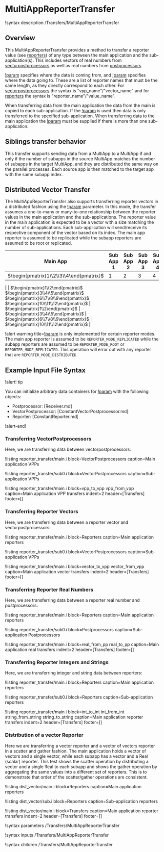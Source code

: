 # MultiAppReporterTransfer

!syntax description /Transfers/MultiAppReporterTransfer

## Overview

This MultiAppReporterTransfer provides a method to transfer a reporter value (see [reporters](/Reporters/index.md)) of any type between the main application and the sub-application(s).  This includes vectors of real numbers from [vectorpostprocessors](/VectorPostprocessors/index.md) as well as real numbers from [postprocessors](/Postprocessors/index.md).

[!param](/Transfers/MultiAppReporterTransfer/from_reporters) specifies where the data is coming from, and [!param](/Transfers/MultiAppReporterTransfer/to_reporters) specifies where the data going to. These are a list of reporter names that must be the same length, as they directly correspond to each other. For [vectorpostprocessors](/VectorPostprocessors/index.md) the syntax is "vpp_name"/"vector_name" and for [reporters](/Reporters/index.md) the syntax is "reporter_name"/"value_name".

When transferring data from the main application the data from the main is copied to each sub-application. If the [!param](/Transfers/MultiAppReporterTransfer/subapp_index) is used then data is only transferred to the specified sub-application. When transferring data to the main application the [!param](/Transfers/MultiAppReporterTransfer/subapp_index) must be supplied if there is more than one sub-application.

## Siblings transfer behavior

This transfer supports sending data from a MultiApp to a MultiApp if and only if the number of subapps
in the source MultiApp matches the number of subapps in the target MultiApp, and they are distributed
the same way on the parallel processes. Each source app is then matched to the target app with the same
subapp index.

## Distributed Vector Transfer

The MultiAppReporterTransfer also supports transferring reporter vectors in a distributed fashion using the [!param](/Transfers/MultiAppReporterTransfer/distribute_reporter_vector) parameter.
In this mode, the transfer assumes a one-to-many or many-to-one relationship
between the reporter values in the main application and the sub-applications.
The reporter value in the main application is expected to be a vector with a
size matching the number of sub-applications. Each sub-application will
send/receive its respective component of the vector based on its index. The main
app reporter is assumed to be replicated while the subapp reporters are assumed
to be root or replicated.

| Main App | Sub App 1 | Sub App 2 | Sub App 3 | Sub App 4 |
|---|---|---|---|---|
| $\begin{pmatrix}1\\2\\3\\4\end{pmatrix}$ | 1 | 2 | 3 | 4 |
|
| $\begin{pmatrix}1\\2\end{pmatrix}$ $\begin{pmatrix}3\\4\\5\end{pmatrix}$ $\begin{pmatrix}6\\7\\8\\9\end{pmatrix}$ $\begin{pmatrix}10\\11\\12\end{pmatrix}$ | $\begin{pmatrix}1\\2\end{pmatrix}$ | $\begin{pmatrix}3\\4\\5\end{pmatrix}$ | $\begin{pmatrix}6\\7\\8\\9\end{pmatrix}$ | $\begin{pmatrix}10\\11\\12\end{pmatrix}$ |

!alert warning title=[!param](/Transfers/MultiAppReporterTransfer/distribute_reporter_vector)  is only implemented for certain reporter modes.
The main
app reporter is assumed to be `REPORTER_MODE_REPLICATED` while the subapp reporters are assumed
to be `REPORTER_MODE_ROOT` or `REPORTER_MODE_REPLICATED`. This operation will
error out with any reporter that
are `REPORTER_MODE_DISTRIBUTED`.

## Example Input File Syntax

!alert! tip

You can initialize arbitrary data containers for [!param](/Transfers/MultiAppReporterTransfer/to_reporters) with the following objects:

- Postprocessor: [Receiver.md]
- VectorPostprocessor: [ConstantVectorPostprocessor.md]
- Reporter: [ConstantReporter.md]

!alert-end!

### Transferring VectorPostprocessors

Here, we are transferring data between vectorpostprocessors:

!listing reporter_transfer/main.i block=VectorPostprocessors caption=Main application VPPs

!listing reporter_transfer/sub0.i block=VectorPostprocessors caption=Sub-application VPPs

!listing reporter_transfer/main.i block=vpp_to_vpp vpp_from_vpp caption=Main application VPP transfers
   indent=2 header=[Transfers] footer=[]

### Transferring Reporter Vectors

Here, we are transferring data between a reporter vector and vectorpostprocessors:

!listing reporter_transfer/main.i block=Reporters caption=Main application reporters

!listing reporter_transfer/sub0.i block=VectorPostprocessors caption=Sub-application VPPs

!listing reporter_transfer/main.i block=vector_to_vpp vector_from_vpp caption=Main application vector transfers
   indent=2 header=[Transfers] footer=[]

### Transferring Reporter Real Numbers

Here, we are transferring data between a reporter real number and postprocessors:

!listing reporter_transfer/main.i block=Reporters caption=Main application reporters

!listing reporter_transfer/sub0.i block=Postprocessors caption=Sub-application Postprocessors

!listing reporter_transfer/main.i block=real_from_pp real_to_pp caption=Main application real transfers
   indent=2 header=[Transfers] footer=[]

### Transferring Reporter Integers and Strings

Here, we are transferring integer and string data between reporters:

!listing reporter_transfer/main.i block=Reporters caption=Main application reporters

!listing reporter_transfer/sub0.i block=Reporters caption=Sub-application reporters

!listing reporter_transfer/main.i block=int_to_int int_from_int string_from_string string_to_string caption=Main application reporter transfers
   indent=2 header=[Transfers] footer=[]



### Distribution of a vector Reporter

Here we are transferring a vector reporter and a vector of vectors reporter in a
scatter and gather fashion. The main application holds a vector of vectors and a
single vector, while each subapp has a vector and a Real (scalar) reporter.
This test shows the
scatter operation by distributing a vector and a single Real to each subapp and
shows the gather operation by aggregating the same values into a
different set of reporters. This is to demonstrate that order of the
scatter/gather operations are consistent.

!listing dist_vector/main.i block=Reporters caption=Main application reporters

!listing dist_vector/sub.i block=Reporters caption=Sub-application reporters

!listing dist_vector/main.i block=Transfers caption=Main application reporter transfers
   indent=2 header=[Transfers] footer=[]

!syntax parameters /Transfers/MultiAppReporterTransfer

!syntax inputs /Transfers/MultiAppReporterTransfer

!syntax children /Transfers/MultiAppReporterTransfer
